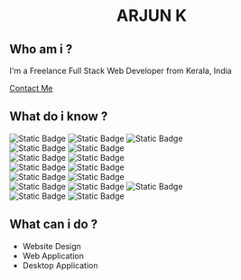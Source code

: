   <h1 align="center"> ARJUN K</h1>
<!--
**arjjunk/arjjunk** is a ✨ _special_ ✨ repository because its `README.md` (this file) appears on your GitHub profile.
Here are some ideas to get you started:
-->

## Who am i ?

 I'm a Freelance Full Stack Web Developer from Kerala, India

 [Contact Me](https://arjjunk.github.io)

## What do i know ?

![Static Badge](https://img.shields.io/badge/HTML-white?style=plastic&logo=html5)
![Static Badge](https://img.shields.io/badge/css-white?style=plastic&logo=css3&labelColor=blue&color=grey)
![Static Badge](https://img.shields.io/badge/Bootsrap-white?style=plastic&logo=bootstrap)  
![Static Badge](https://img.shields.io/badge/javascript-black?style=plastic&logo=javascript)
![Static Badge](https://img.shields.io/badge/react-white?style=plastic&logo=react&labelColor=black)  
![Static Badge](https://img.shields.io/badge/PHP-white?style=plastic&logo=php&labelColor=white&color=indigo)
![Static Badge](https://img.shields.io/badge/Perl-white?style=plastic&color=blue)  
![Static Badge](https://img.shields.io/badge/Python-white?style=plastic&logo=python&labelColor=white&color=black)
![Static Badge](https://img.shields.io/badge/django-white?style=plastic&logo=django&labelColor=darkgreen&color=darkgreen)  
![Static Badge](https://img.shields.io/badge/mysql-white?style=plastic&logo=mysql&labelColor=black&color=blue)
![Static Badge](https://img.shields.io/badge/postgresql-white?style=plastic&logo=postgresql&labelColor=black&color=blue)  
![Static Badge](https://img.shields.io/badge/-white?style=plastic&logo=C&labelColor=blue&color=blue)
![Static Badge](https://img.shields.io/badge/C%2B%2B-white?style=plastic&logo=C%2B%2B&labelColor=blue&color=blue)
![Static Badge](https://img.shields.io/badge/Java-white?style=plastic&logo=Java&logoColor=yellow&color=white)  
![Static Badge](https://img.shields.io/badge/git-white?style=plastic&logo=git&color=white)
![Static Badge](https://img.shields.io/badge/github-white?style=plastic&logo=github&logoColor=black&labelColor=white&color=black)

## What can i do ?

- Website Design
- Web Application
- Desktop Application

